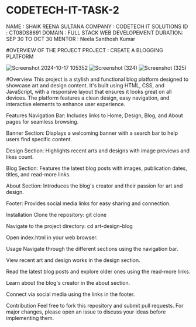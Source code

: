 # CODETECH-IT-TASK-2
NAME : SHAIK REENA SULTANA
COMPANY : CODETECH IT SOLUTIONS 
ID : CT08DS8691
DOMAIN : FULL STACK WEB DEVELOPEMENT 
DURATION: SEP 30 TO OCT 30 
MENTOR : Neela Santhosh Kumar



#OVERVIEW OF THE PROJECT 
PROJECT : CREATE A BLOGGING PLATFORM

![Screenshot 2024-10-17 105352](https://github.com/user-attachments/assets/299b6fa7-f433-42b7-9bb8-2e06d3a15895)
![Screenshot (324)](https://github.com/user-attachments/assets/6a8892e1-c9b5-4b13-8c7b-8e082ab92611)
![Screenshot (325)](https://github.com/user-attachments/assets/ec4a4fee-1f19-4685-bd98-a20a79eb75a8)


#Overview
This project is a stylish and functional blog platform designed to showcase art and design content. It's built using HTML, CSS, and JavaScript, with a responsive layout that ensures it looks great on all devices. The platform features a clean design, easy navigation, and interactive elements to enhance user experience.

Features
Navigation Bar: Includes links to Home, Design, Blog, and About pages for seamless browsing.

Banner Section: Displays a welcoming banner with a search bar to help users find specific content.

Design Section: Highlights recent arts and designs with image previews and likes count.

Blog Section: Features the latest blog posts with images, publication dates, titles, and read-more links.

About Section: Introduces the blog's creator and their passion for art and design.

Footer: Provides social media links for easy sharing and connection.

Installation
Clone the repository: git clone <repository-url>

Navigate to the project directory: cd art-design-blog

Open index.html in your web browser.

Usage
Navigate through the different sections using the navigation bar.

View recent art and design works in the design section.

Read the latest blog posts and explore older ones using the read-more links.

Learn about the blog's creator in the about section.

Connect via social media using the links in the footer.

Contribution
Feel free to fork this repository and submit pull requests. For major changes, please open an issue to discuss your ideas before implementing them.

